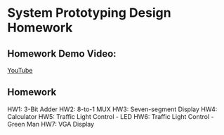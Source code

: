 # System Prototyping Design Homework

## Homework Demo Video:

[YouTube](https://www.youtube.com/playlist?list=PL83VJIom37VKvHSDIrad8Hs8DITiDF1Qw)

## Homework
HW1: 3-Bit Adder
HW2: 8-to-1 MUX
HW3: Seven-segment Display
HW4: Calculator
HW5: Traffic Light Control - LED
HW6: Traffic Light Control - Green Man
HW7: VGA Display
